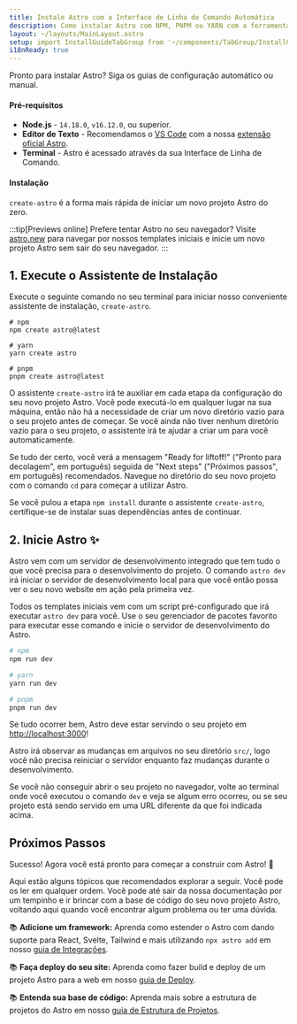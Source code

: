 ```yaml
---
title: Instale Astro com a Interface de Linha de Comando Automática
description: Como instalar Astro com NPM, PNPM ou YARN com a ferramenta create-astro.
layout: ~/layouts/MainLayout.astro
setup: import InstallGuideTabGroup from '~/components/TabGroup/InstallGuideTabGroup.astro';
i18nReady: true
---
```


Pronto para instalar Astro? Siga os guias de configuração automático ou manual.

#### Pré-requisitos

- **Node.js** - `14.18.0`, `v16.12.0`, ou superior.
- **Editor de Texto** - Recomendamos o [VS Code](https://code.visualstudio.com/) com a nossa [extensão oficial Astro](https://marketplace.visualstudio.com/items?itemName=astro-build.astro-vscode).
- **Terminal** - Astro é acessado através da sua Interface de Linha de Comando.

<InstallGuideTabGroup />

#### Instalação

`create-astro` é a forma mais rápida de iniciar um novo projeto Astro do zero.

:::tip[Previews online]
Prefere tentar Astro no seu navegador? Visite [astro.new](https://astro.new/) para navegar por nossos templates iniciais e inicie um novo projeto Astro sem sair do seu navegador.
:::

## 1. Execute o Assistente de Instalação

Execute o seguinte comando no seu terminal para iniciar nosso conveniente assistente de instalação, `create-astro`.

```shell
# npm
npm create astro@latest

# yarn
yarn create astro

# pnpm
pnpm create astro@latest
```

O assistente `create-astro` irá te auxiliar em cada etapa da configuração do seu novo projeto Astro. Você pode executá-lo em qualquer lugar na sua máquina, então não há a necessidade de criar um novo diretório vazio para o seu projeto antes de começar. Se você ainda não tiver nenhum diretório vazio para o seu projeto, o assistente irá te ajudar a criar um para você automaticamente.

Se tudo der certo, você verá a mensagem "Ready for liftoff!" ("Pronto para decolagem", em português) seguida de "Next steps" ("Próximos passos", em português) recomendados. Navegue no diretório do seu novo projeto com o comando `cd` para começar a utilizar Astro.

Se você pulou a etapa `npm install` durante o assistente `create-astro`, certifique-se de instalar suas dependências antes de continuar.

## 2. Inicie Astro ✨

Astro vem com um servidor de desenvolvimento integrado que tem tudo o que você precisa para o desenvolvimento do projeto. O comando `astro dev` irá iniciar o servidor de desenvolvimento local para que você então possa ver o seu novo website em ação pela primeira vez.

Todos os templates iniciais vem com um script pré-configurado que irá executar `astro dev` para você. Use o seu gerenciador de pacotes favorito para executar esse comando e inicie o servidor de desenvolvimento do Astro.

```bash
# npm
npm run dev

# yarn
yarn run dev

# pnpm
pnpm run dev
```

Se tudo ocorrer bem, Astro deve estar servindo o seu projeto em [http://localhost:3000](http://localhost:3000)!

Astro irá observar as mudanças em arquivos no seu diretório `src/`, logo você não precisa reiniciar o servidor enquanto faz mudanças durante o desenvolvimento.

Se você não conseguir abrir o seu projeto no navegador, volte ao terminal onde você executou o comando `dev` e veja se algum erro ocorreu, ou se seu projeto está sendo servido em uma URL diferente da que foi indicada acima.

## Próximos Passos

Sucesso! Agora você está pronto para começar a construir com Astro! 🥳

Aqui estão alguns tópicos que recomendados explorar a seguir. Você pode os ler em qualquer ordem. Você pode até sair da nossa documentação por um tempinho e ir brincar com a base de código do seu novo projeto Astro, voltando aqui quando você encontrar algum problema ou ter uma dúvida.

📚 **Adicione um framework:** Aprenda como estender o Astro com dando suporte para React, Svelte, Tailwind e mais utilizando `npx astro add` em nosso [guia de Integrações](/pt-br/guides/integrations-guide/).

📚 **Faça deploy do seu site:** Aprenda como fazer build e deploy de um projeto Astro para a web em nosso [guia de Deploy](/pt-br/guides/deploy/).

📚 **Entenda sua base de código:** Aprenda mais sobre a estrutura de projetos do Astro em nosso [guia de Estrutura de Projetos](/pt-br/core-concepts/project-structure/).
